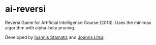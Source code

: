 # ai-reversi
Reversi Game for Artificial Intelligence Course (2018).
Uses the minimax algorithm with alpha-beta pruning.

Developed by [Ioannis Stamatis](https://github.com/st-io) and [Joanna Litsa](https://github.com/JoannaLitsa).
